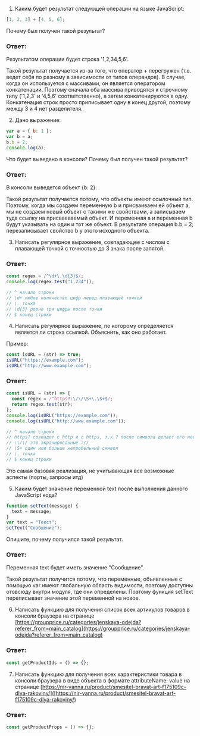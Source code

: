 1. Каким будет результат следующей операции на языке JavaScript:

```js
[1, 2, 3] + [4, 5, 6];
```

Почему был получен такой результат?

### Ответ:

Результатом операции будет строка '1,2,34,5,6'.

Такой результат получается из-за того, что оператор + перегружен (т.е. ведет себя по разному в зависимости от типов операндов). В случае, когда он используется с массивами, он является оператором конкатенации. Поэтому сначала оба массива приводятся к строчному типу ('1,2,3' и '4,5,6' соответственно), а затем конкатенируются в одну. Конкатенация строк просто приписывает одну в конец другой, поэтому между 3 и 4 нет разделителя.

2. Дано выражение:

```js
var a = { b: 1 };
var b = a;
b.b = 2;
console.log(a);
```

Что будет выведено в консоли? Почему был получен такой результат?

### Ответ:

В консоли выведется объект {b: 2}.

Такой результат получается потому, что объекты имеют ссылочный тип. Поэтому, когда мы создаем переменную b и присваиваем ей объект a, мы не создаем новый объект с такими же свойствами, а записываем туда ссылку на присваеваемый объект. И переменная a и переменная b будут указывать на один и тот же объект. В результате операция b.b = 2; перезаписывает свойство b у этого исходного объекта.

3. Написать регулярное выражение, совпадающее с числом с плавающей точкой с точностью до 3 знака после запятой.

### Ответ:

```js
const regex = /^\d+\.\d{3}$/;
console.log(regex.test("1.234"));

// ^ начало строки
// \d+ любое количество цифр перед плавающей точкой
// \. точка
// \d{3} ровно три цифры после точки
// $ конец строки
```

4. Написать регулярное выражение, по которому определяется является ли строка ссылкой. Объяснить, как оно работает.

Пример:

```js
const isURL = (str) => true;
isURL("https://example.com");
isURL("http://www.example.com");
```

### Ответ:

```js
const isURL = (str) => {
  const regex = /^https?:\/\/\S+\.\S+$/;
  return regex.test(str);
};
console.log(isURL("https://example.com"));
console.log(isURL("http://www.example.com"));

// ^ начало строки
// https? совпадет с http и с https, т.к ? после символа делает его необязательным
// :\/\/ это экранированные ://
// \S+ один или больше непробельный символ
// \. точка
// $ конец строки
```

Это самая базовая реализация, не учитывающая все возможные аспекты (порты, запросы итд)

5. Каким будет значение переменной text после выполнения данного JavaScript кода?

```js
function setText(message) {
  text = message;
}
var text = "Текст";
setText("Сообщение");
```

Опишите, почему получился такой результат.

### Ответ:

Переменная text будет иметь значение "Сообщение".

Такой результат получится потому, что переменные, объявленные с помощью var имеют глобальную область видимости, поэтому доступны отовсюду внутри модуля, где они определены. Поэтому функция setText переписывает значение этой переменной на новое.

6. Написать функцию для получения список всех артикулов товаров в консоли браузера на странице [https://groupprice.ru/categories/jenskaya-odejda?referer_from=main_catalog](https://groupprice.ru/categories/jenskaya-odejda?referer_from=main_catalog)

### Ответ:

```js
const getProductIds = () => {};
```

7. Написать функцию для получения всех характеристики товара в консоли браузера в виде объекта в формате attributeName: value на странице [https://nir-vanna.ru/product/smesitel-bravat-art-f175109c-dlya-rakoviny/]([https://nir-vanna.ru/product/smesitel-bravat-art-f175109c-dlya-rakoviny/)

### Ответ:

```js
const getProductProps = () => {};
```
